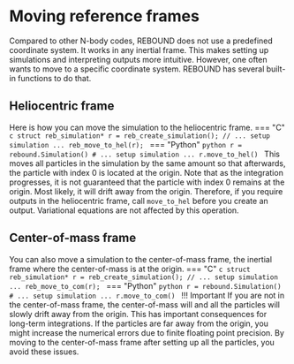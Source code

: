 # Moving reference frames
Compared to other N-body codes, REBOUND does not use a predefined coordinate system. 
It works in any inertial frame.
This makes setting up simulations and interpreting outputs more intuitive. 
However, one often wants to move to a specific coordinate system.
REBOUND has several built-in functions to do that.

## Heliocentric frame
Here is how you can move the simulation to the heliocentric frame.
=== "C"
    ```c
    struct reb_simulation* r = reb_create_simulation();
    // ... setup simulation ...
    reb_move_to_hel(r);
    ```
=== "Python"
    ```python
    r = rebound.Simulation()
    # ... setup simulation ...
    r.move_to_hel()
    ```
This moves all particles in the simulation by the same amount so that afterwards, the particle with index 0 is located at the origin. 
Note that as the integration progresses, it is not guaranteed that the particle with index 0 remains at the origin. 
Most likely, it will drift away from the origin. 
Therefore, if you require outputs in the heliocentric frame, call `move_to_hel` before you create an output. 
Variational equations are not affected by this operation.

## Center-of-mass frame
You can also move a simulation to the center-of-mass frame, the inertial frame where the center-of-mass is at the origin. 
=== "C"
    ```c
    struct reb_simulation* r = reb_create_simulation();
    // ... setup simulation ...
    reb_move_to_com(r);
    ```
=== "Python"
    ```python
    r = rebound.Simulation()
    # ... setup simulation ...
    r.move_to_com()
    ```
!!! Important
    If you are not in the center-of-mass frame, the center-of-mass will and all the particles will slowly drift away from the origin. 
    This has important consequences for long-term integrations. 
    If the particles are far away from the origin, you might increase the numerical errors due to finite floating point precision. 
    By moving to the center-of-mass frame after setting up all the particles, you avoid these issues.

